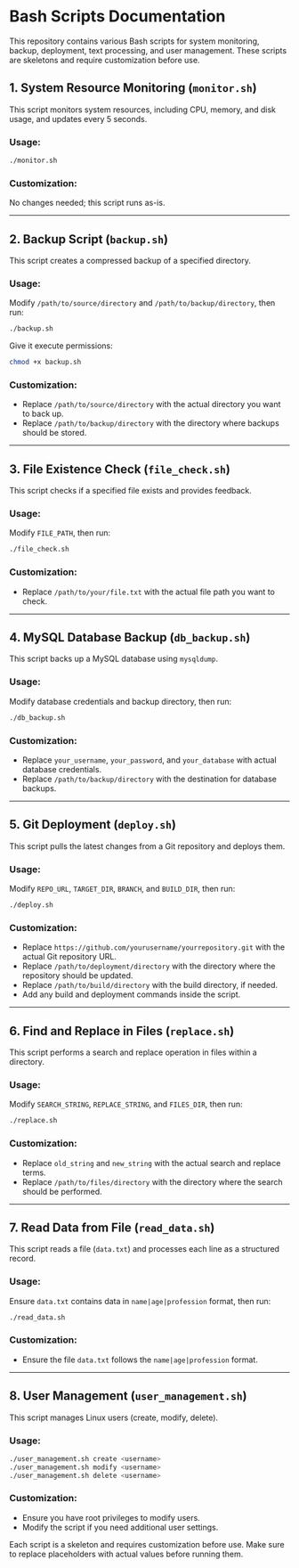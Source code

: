 # Bash Scripts Documentation

This repository contains various Bash scripts for system monitoring, backup, deployment, text processing, and user management. These scripts are skeletons and require customization before use.

## 1. **System Resource Monitoring** (`monitor.sh`)

This script monitors system resources, including CPU, memory, and disk usage, and updates every 5 seconds.

### **Usage:**
```bash
./monitor.sh
```

### **Customization:**
No changes needed; this script runs as-is.

---

## 2. **Backup Script** (`backup.sh`)

This script creates a compressed backup of a specified directory.

### **Usage:**
Modify `/path/to/source/directory` and `/path/to/backup/directory`, then run:
```bash
./backup.sh
```
Give it execute permissions:
```bash
chmod +x backup.sh
```

### **Customization:**
- Replace `/path/to/source/directory` with the actual directory you want to back up.
- Replace `/path/to/backup/directory` with the directory where backups should be stored.

---

## 3. **File Existence Check** (`file_check.sh`)

This script checks if a specified file exists and provides feedback.

### **Usage:**
Modify `FILE_PATH`, then run:
```bash
./file_check.sh
```

### **Customization:**
- Replace `/path/to/your/file.txt` with the actual file path you want to check.

---

## 4. **MySQL Database Backup** (`db_backup.sh`)

This script backs up a MySQL database using `mysqldump`.

### **Usage:**
Modify database credentials and backup directory, then run:
```bash
./db_backup.sh
```

### **Customization:**
- Replace `your_username`, `your_password`, and `your_database` with actual database credentials.
- Replace `/path/to/backup/directory` with the destination for database backups.

---

## 5. **Git Deployment** (`deploy.sh`)

This script pulls the latest changes from a Git repository and deploys them.

### **Usage:**
Modify `REPO_URL`, `TARGET_DIR`, `BRANCH`, and `BUILD_DIR`, then run:
```bash
./deploy.sh
```

### **Customization:**
- Replace `https://github.com/yourusername/yourrepository.git` with the actual Git repository URL.
- Replace `/path/to/deployment/directory` with the directory where the repository should be updated.
- Replace `/path/to/build/directory` with the build directory, if needed.
- Add any build and deployment commands inside the script.

---

## 6. **Find and Replace in Files** (`replace.sh`)

This script performs a search and replace operation in files within a directory.

### **Usage:**
Modify `SEARCH_STRING`, `REPLACE_STRING`, and `FILES_DIR`, then run:
```bash
./replace.sh
```

### **Customization:**
- Replace `old_string` and `new_string` with the actual search and replace terms.
- Replace `/path/to/files/directory` with the directory where the search should be performed.

---

## 7. **Read Data from File** (`read_data.sh`)

This script reads a file (`data.txt`) and processes each line as a structured record.

### **Usage:**
Ensure `data.txt` contains data in `name|age|profession` format, then run:
```bash
./read_data.sh
```

### **Customization:**
- Ensure the file `data.txt` follows the `name|age|profession` format.

---

## 8. **User Management** (`user_management.sh`)

This script manages Linux users (create, modify, delete).

### **Usage:**
```bash
./user_management.sh create <username>
./user_management.sh modify <username>
./user_management.sh delete <username>
```

### **Customization:**
- Ensure you have root privileges to modify users.
- Modify the script if you need additional user settings.

Each script is a skeleton and requires customization before use. Make sure to replace placeholders with actual values before running them.

